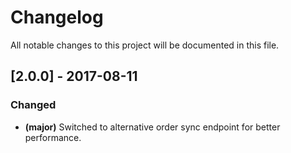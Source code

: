 # Changelog
All notable changes to this project will be documented in this file.

## [2.0.0] - 2017-08-11

### Changed
- **(major)** Switched to alternative order sync endpoint for better performance.
